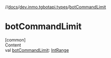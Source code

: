 //[docs](../../index.md)/[dev.inmo.tgbotapi.types](index.md)/[botCommandLimit](bot-command-limit.md)



# botCommandLimit  
[common]  
Content  
val [botCommandLimit](bot-command-limit.md): [IntRange](https://kotlinlang.org/api/latest/jvm/stdlib/kotlin.ranges/-int-range/index.html)  



